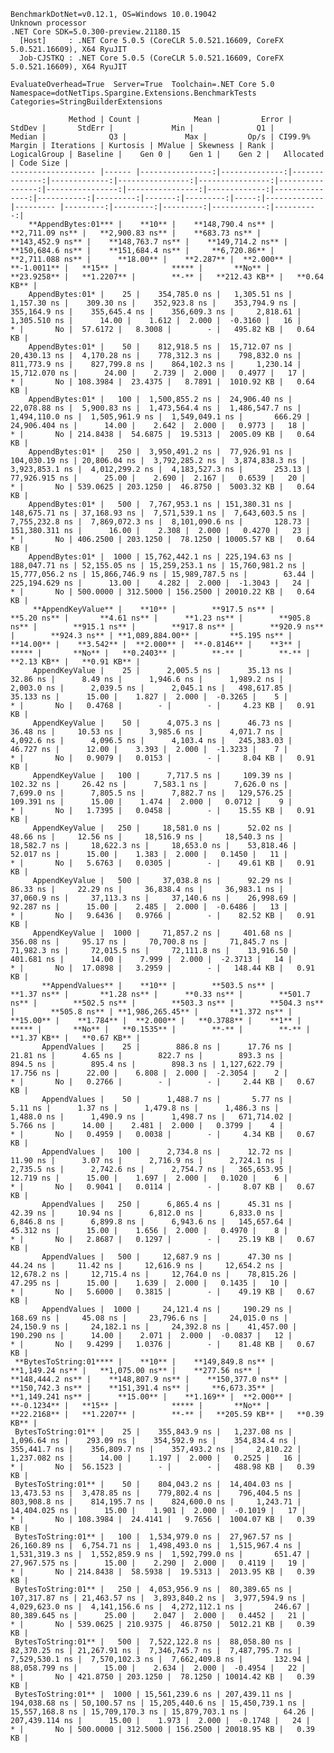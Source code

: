 
    BenchmarkDotNet=v0.12.1, OS=Windows 10.0.19042
    Unknown processor
    .NET Core SDK=5.0.300-preview.21180.15
      [Host]     : .NET Core 5.0.5 (CoreCLR 5.0.521.16609, CoreFX 5.0.521.16609), X64 RyuJIT
      Job-CJSTKQ : .NET Core 5.0.5 (CoreCLR 5.0.521.16609, CoreFX 5.0.521.16609), X64 RyuJIT

    EvaluateOverhead=True  Server=True  Toolchain=.NET Core 5.0  
    Namespace=dotNetTips.Spargine.Extensions.BenchmarkTests  Categories=StringBuilderExtensions  

                 Method | Count |            Mean |         Error |        StdDev |       StdErr |             Min |              Q1 |          Median |              Q3 |             Max |         Op/s | CI99.9% Margin | Iterations | Kurtosis | MValue | Skewness | Rank | LogicalGroup | Baseline |    Gen 0 |    Gen 1 |    Gen 2 |   Allocated | Code Size |
    ------------------- |------ |----------------:|--------------:|--------------:|-------------:|----------------:|----------------:|----------------:|----------------:|----------------:|-------------:|---------------:|-----------:|---------:|-------:|---------:|-----:|------------- |--------- |---------:|---------:|---------:|------------:|----------:|
        **AppendBytes:01*** |    **10** |    **148,790.4 ns** |   **2,711.09 ns** |   **2,900.83 ns** |    **683.73 ns** |    **143,452.9 ns** |    **148,763.7 ns** |    **149,714.2 ns** |    **150,684.6 ns** |    **151,684.4 ns** |     **6,720.86** |   **2,711.088 ns** |      **18.00** |    **2.287** |  **2.000** |  **-1.0011** |   **15** |            ***** |       **No** |  **23.9258** |   **1.2207** |        **-** |   **212.43 KB** |   **0.64 KB** |
        AppendBytes:01* |    25 |    354,785.0 ns |   1,305.51 ns |   1,157.30 ns |    309.30 ns |    352,923.8 ns |    353,794.9 ns |    355,164.9 ns |    355,645.4 ns |    356,609.3 ns |     2,818.61 |   1,305.510 ns |      14.00 |    1.612 |  2.000 |  -0.3160 |   16 |            * |       No |  57.6172 |   8.3008 |        - |   495.82 KB |   0.64 KB |
        AppendBytes:01* |    50 |    812,918.5 ns |  15,712.07 ns |  20,430.13 ns |  4,170.28 ns |    778,312.3 ns |    798,832.0 ns |    811,773.9 ns |    827,799.8 ns |    864,102.3 ns |     1,230.14 |  15,712.070 ns |      24.00 |    2.739 |  2.000 |   0.4977 |   17 |            * |       No | 108.3984 |  23.4375 |   8.7891 |  1010.92 KB |   0.64 KB |
        AppendBytes:01* |   100 |  1,500,855.2 ns |  24,906.40 ns |  22,078.88 ns |  5,900.83 ns |  1,473,564.4 ns |  1,486,547.7 ns |  1,494,110.0 ns |  1,505,961.9 ns |  1,549,049.1 ns |       666.29 |  24,906.404 ns |      14.00 |    2.642 |  2.000 |   0.9773 |   18 |            * |       No | 214.8438 |  54.6875 |  19.5313 |  2005.09 KB |   0.64 KB |
        AppendBytes:01* |   250 |  3,950,491.2 ns |  77,926.91 ns | 104,030.19 ns | 20,806.04 ns |  3,792,285.2 ns |  3,874,838.3 ns |  3,923,853.1 ns |  4,012,299.2 ns |  4,183,527.3 ns |       253.13 |  77,926.915 ns |      25.00 |    2.690 |  2.167 |   0.6539 |   20 |            * |       No | 539.0625 | 203.1250 |  46.8750 |  5003.32 KB |   0.64 KB |
        AppendBytes:01* |   500 |  7,767,953.1 ns | 151,380.31 ns | 148,675.71 ns | 37,168.93 ns |  7,571,539.1 ns |  7,643,603.5 ns |  7,755,232.8 ns |  7,869,072.3 ns |  8,101,090.6 ns |       128.73 | 151,380.311 ns |      16.00 |    2.308 |  2.000 |   0.4270 |   23 |            * |       No | 406.2500 | 203.1250 |  78.1250 | 10005.57 KB |   0.64 KB |
        AppendBytes:01* |  1000 | 15,762,442.1 ns | 225,194.63 ns | 188,047.71 ns | 52,155.05 ns | 15,259,253.1 ns | 15,760,981.2 ns | 15,777,056.2 ns | 15,866,746.9 ns | 15,989,787.5 ns |        63.44 | 225,194.629 ns |      13.00 |    4.282 |  2.000 |  -1.3043 |   24 |            * |       No | 500.0000 | 312.5000 | 156.2500 | 20010.22 KB |   0.64 KB |
         **AppendKeyValue** |    **10** |        **917.5 ns** |       **5.20 ns** |       **4.61 ns** |      **1.23 ns** |        **905.8 ns** |        **915.1 ns** |        **917.8 ns** |        **920.9 ns** |        **924.3 ns** | **1,089,884.00** |       **5.195 ns** |      **14.00** |    **3.542** |  **2.000** |  **-0.8146** |    **3** |            ***** |       **No** |   **0.2403** |        **-** |        **-** |     **2.13 KB** |   **0.91 KB** |
         AppendKeyValue |    25 |      2,005.5 ns |      35.13 ns |      32.86 ns |      8.49 ns |      1,946.6 ns |      1,989.2 ns |      2,003.0 ns |      2,039.5 ns |      2,045.1 ns |   498,617.85 |      35.133 ns |      15.00 |    1.827 |  2.000 |  -0.3265 |    5 |            * |       No |   0.4768 |        - |        - |     4.23 KB |   0.91 KB |
         AppendKeyValue |    50 |      4,075.3 ns |      46.73 ns |      36.48 ns |     10.53 ns |      3,985.6 ns |      4,071.7 ns |      4,092.6 ns |      4,096.5 ns |      4,103.4 ns |   245,383.03 |      46.727 ns |      12.00 |    3.393 |  2.000 |  -1.3233 |    7 |            * |       No |   0.9079 |   0.0153 |        - |     8.04 KB |   0.91 KB |
         AppendKeyValue |   100 |      7,717.5 ns |     109.39 ns |     102.32 ns |     26.42 ns |      7,583.1 ns |      7,626.0 ns |      7,699.0 ns |      7,805.5 ns |      7,882.7 ns |   129,576.25 |     109.391 ns |      15.00 |    1.474 |  2.000 |   0.0712 |    9 |            * |       No |   1.7395 |   0.0458 |        - |    15.55 KB |   0.91 KB |
         AppendKeyValue |   250 |     18,581.0 ns |      52.02 ns |      48.66 ns |     12.56 ns |     18,516.9 ns |     18,540.3 ns |     18,582.7 ns |     18,622.3 ns |     18,653.0 ns |    53,818.46 |      52.017 ns |      15.00 |    1.383 |  2.000 |   0.1450 |   11 |            * |       No |   5.6763 |   0.0305 |        - |    49.61 KB |   0.91 KB |
         AppendKeyValue |   500 |     37,038.8 ns |      92.29 ns |      86.33 ns |     22.29 ns |     36,838.4 ns |     36,983.1 ns |     37,060.9 ns |     37,113.3 ns |     37,140.6 ns |    26,998.69 |      92.287 ns |      15.00 |    2.485 |  2.000 |  -0.6486 |   13 |            * |       No |   9.6436 |   0.9766 |        - |    82.52 KB |   0.91 KB |
         AppendKeyValue |  1000 |     71,857.2 ns |     401.68 ns |     356.08 ns |     95.17 ns |     70,700.8 ns |     71,845.7 ns |     71,982.3 ns |     72,015.5 ns |     72,111.8 ns |    13,916.50 |     401.681 ns |      14.00 |    7.999 |  2.000 |  -2.3713 |   14 |            * |       No |  17.0898 |   3.2959 |        - |   148.44 KB |   0.91 KB |
           **AppendValues** |    **10** |        **503.5 ns** |       **1.37 ns** |       **1.28 ns** |      **0.33 ns** |        **501.7 ns** |        **502.5 ns** |        **503.3 ns** |        **504.3 ns** |        **505.8 ns** | **1,986,265.45** |       **1.372 ns** |      **15.00** |    **1.784** |  **2.000** |   **0.3788** |    **1** |            ***** |       **No** |   **0.1535** |        **-** |        **-** |     **1.37 KB** |   **0.67 KB** |
           AppendValues |    25 |        886.8 ns |      17.76 ns |      21.81 ns |      4.65 ns |        822.7 ns |        893.3 ns |        894.5 ns |        895.4 ns |        898.3 ns | 1,127,622.79 |      17.756 ns |      22.00 |    6.808 |  2.000 |  -2.3054 |    2 |            * |       No |   0.2766 |        - |        - |     2.44 KB |   0.67 KB |
           AppendValues |    50 |      1,488.7 ns |       5.77 ns |       5.11 ns |      1.37 ns |      1,479.8 ns |      1,486.3 ns |      1,488.0 ns |      1,490.9 ns |      1,498.7 ns |   671,714.02 |       5.766 ns |      14.00 |    2.481 |  2.000 |   0.3799 |    4 |            * |       No |   0.4959 |   0.0038 |        - |     4.34 KB |   0.67 KB |
           AppendValues |   100 |      2,734.8 ns |      12.72 ns |      11.90 ns |      3.07 ns |      2,716.9 ns |      2,724.1 ns |      2,735.5 ns |      2,742.6 ns |      2,754.7 ns |   365,653.95 |      12.719 ns |      15.00 |    1.697 |  2.000 |   0.1020 |    6 |            * |       No |   0.9041 |   0.0114 |        - |     8.07 KB |   0.67 KB |
           AppendValues |   250 |      6,865.4 ns |      45.31 ns |      42.39 ns |     10.94 ns |      6,812.0 ns |      6,833.0 ns |      6,846.8 ns |      6,899.8 ns |      6,943.6 ns |   145,657.64 |      45.312 ns |      15.00 |    1.656 |  2.000 |   0.4970 |    8 |            * |       No |   2.8687 |   0.1297 |        - |    25.19 KB |   0.67 KB |
           AppendValues |   500 |     12,687.9 ns |      47.30 ns |      44.24 ns |     11.42 ns |     12,616.9 ns |     12,654.2 ns |     12,678.2 ns |     12,715.4 ns |     12,764.0 ns |    78,815.26 |      47.295 ns |      15.00 |    1.639 |  2.000 |   0.1435 |   10 |            * |       No |   5.6000 |   0.3815 |        - |    49.19 KB |   0.67 KB |
           AppendValues |  1000 |     24,121.4 ns |     190.29 ns |     168.69 ns |     45.08 ns |     23,796.6 ns |     24,015.0 ns |     24,150.9 ns |     24,182.1 ns |     24,392.8 ns |    41,457.00 |     190.290 ns |      14.00 |    2.071 |  2.000 |  -0.0837 |   12 |            * |       No |   9.4299 |   1.0376 |        - |    81.48 KB |   0.67 KB |
     **BytesToString:01**** |    **10** |    **149,849.8 ns** |   **1,149.24 ns** |   **1,075.00 ns** |    **277.56 ns** |    **148,444.2 ns** |    **148,807.9 ns** |    **150,377.0 ns** |    **150,742.3 ns** |    **151,391.4 ns** |     **6,673.35** |   **1,149.241 ns** |      **15.00** |    **1.169** |  **2.000** |  **-0.1234** |   **15** |            ***** |       **No** |  **22.2168** |   **1.2207** |        **-** |   **205.59 KB** |   **0.39 KB** |
     BytesToString:01** |    25 |    355,843.9 ns |   1,237.08 ns |   1,096.64 ns |    293.09 ns |    354,592.9 ns |    354,834.4 ns |    355,441.7 ns |    356,809.7 ns |    357,493.2 ns |     2,810.22 |   1,237.082 ns |      14.00 |    1.197 |  2.000 |   0.2525 |   16 |            * |       No |  56.1523 |        - |        - |   488.98 KB |   0.39 KB |
     BytesToString:01** |    50 |    804,043.2 ns |  14,404.03 ns |  13,473.53 ns |  3,478.85 ns |    779,802.4 ns |    796,404.5 ns |    803,908.8 ns |    814,195.7 ns |    824,600.0 ns |     1,243.71 |  14,404.025 ns |      15.00 |    1.901 |  2.000 |  -0.1019 |   17 |            * |       No | 108.3984 |  24.4141 |   9.7656 |  1004.07 KB |   0.39 KB |
     BytesToString:01** |   100 |  1,534,979.0 ns |  27,967.57 ns |  26,160.89 ns |  6,754.71 ns |  1,498,493.0 ns |  1,515,967.4 ns |  1,531,319.3 ns |  1,552,859.9 ns |  1,592,799.0 ns |       651.47 |  27,967.575 ns |      15.00 |    2.290 |  2.000 |   0.4119 |   19 |            * |       No | 214.8438 |  58.5938 |  19.5313 |  2013.95 KB |   0.39 KB |
     BytesToString:01** |   250 |  4,053,956.9 ns |  80,389.65 ns | 107,317.87 ns | 21,463.57 ns |  3,893,840.2 ns |  3,977,594.9 ns |  4,029,623.0 ns |  4,141,156.6 ns |  4,272,112.1 ns |       246.67 |  80,389.645 ns |      25.00 |    2.047 |  2.000 |   0.4452 |   21 |            * |       No | 539.0625 | 210.9375 |  46.8750 |  5012.21 KB |   0.39 KB |
     BytesToString:01** |   500 |  7,522,122.8 ns |  88,058.80 ns |  82,370.25 ns | 21,267.91 ns |  7,346,745.7 ns |  7,487,795.7 ns |  7,529,530.1 ns |  7,570,102.3 ns |  7,662,409.8 ns |       132.94 |  88,058.799 ns |      15.00 |    2.634 |  2.000 |  -0.4954 |   22 |            * |       No | 421.8750 | 203.1250 |  78.1250 | 10014.42 KB |   0.39 KB |
     BytesToString:01** |  1000 | 15,561,239.6 ns | 207,439.11 ns | 194,038.68 ns | 50,100.57 ns | 15,205,440.6 ns | 15,450,739.1 ns | 15,557,168.8 ns | 15,709,170.3 ns | 15,879,703.1 ns |        64.26 | 207,439.114 ns |      15.00 |    1.973 |  2.000 |  -0.1748 |   24 |            * |       No | 500.0000 | 312.5000 | 156.2500 | 20018.95 KB |   0.39 KB |
